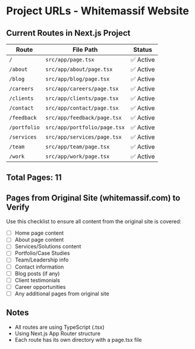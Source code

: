 # Project URLs - Whitemassif Website

## Current Routes in Next.js Project

| Route | File Path | Status |
|-------|-----------|---------|
| `/` | `src/app/page.tsx` | ✅ Active |
| `/about` | `src/app/about/page.tsx` | ✅ Active |
| `/blog` | `src/app/blog/page.tsx` | ✅ Active |
| `/careers` | `src/app/careers/page.tsx` | ✅ Active |
| `/clients` | `src/app/clients/page.tsx` | ✅ Active |
| `/contact` | `src/app/contact/page.tsx` | ✅ Active |
| `/feedback` | `src/app/feedback/page.tsx` | ✅ Active |
| `/portfolio` | `src/app/portfolio/page.tsx` | ✅ Active |
| `/services` | `src/app/services/page.tsx` | ✅ Active |
| `/team` | `src/app/team/page.tsx` | ✅ Active |
| `/work` | `src/app/work/page.tsx` | ✅ Active |

## Total Pages: 11

## Pages from Original Site (whitemassif.com) to Verify

Use this checklist to ensure all content from the original site is covered:

- [ ] Home page content
- [ ] About page content
- [ ] Services/Solutions content
- [ ] Portfolio/Case Studies
- [ ] Team/Leadership info
- [ ] Contact information
- [ ] Blog posts (if any)
- [ ] Client testimonials
- [ ] Career opportunities
- [ ] Any additional pages from original site

## Notes

- All routes are using TypeScript (.tsx)
- Using Next.js App Router structure
- Each route has its own directory with a page.tsx file